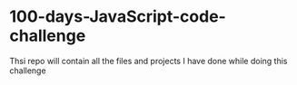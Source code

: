 # 100-days-JavaScript-code-challenge
Thsi repo will contain all the files and projects I have done while doing this challenge
